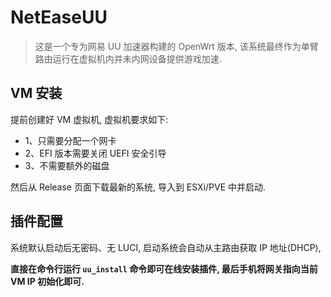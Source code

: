 # NetEaseUU

> 这是一个专为网易 UU 加速器构建的 OpenWrt 版本, 该系统最终作为单臂路由运行在虚拟机内并未内网设备提供游戏加速.

## VM 安装

提前创建好 VM 虚拟机, 虚拟机要求如下:

- 1、只需要分配一个网卡
- 2、EFI 版本需要关闭 UEFI 安全引导
- 3、不需要额外的磁盘

然后从 Release 页面下载最新的系统, 导入到 ESXi/PVE 中并启动.

## 插件配置

系统默认启动后无密码、无 LUCI, 启动系统会自动从主路由获取 IP 地址(DHCP),

**直接在命令行运行 `uu_install` 命令即可在线安装插件, 最后手机将网关指向当前 VM IP 初始化即可.**
